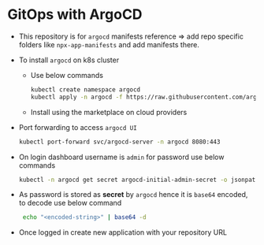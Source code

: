 # GitOps with ArgoCD

- This repository is for `argocd` manifests reference => add repo specific folders like `npx-app-manifests` and add manifests there.
- To install `argocd` on k8s cluster
  - Use below commands
    ```bash
    kubectl create namespace argocd
    kubectl apply -n argocd -f https://raw.githubusercontent.com/argoproj/argo-cd/stable/manifests/install.yaml
    ```
  - Install using the marketplace on cloud providers

- Port forwarding to access `argocd UI`
  ```bash
  kubectl port-forward svc/argocd-server -n argocd 8080:443
  ```
- On login dashboard username is `admin` for password use below commands
  ```bash
  kubectl -n argocd get secret argocd-initial-admin-secret -o jsonpath="{.data.password}"
  ```
- As password is stored as **secret** by `argocd` hence it is `base64` encoded, to decode use below command
  ```bash
   echo "<encoded-string>" | base64 -d
  ```
- Once logged in create new application with your repository URL
